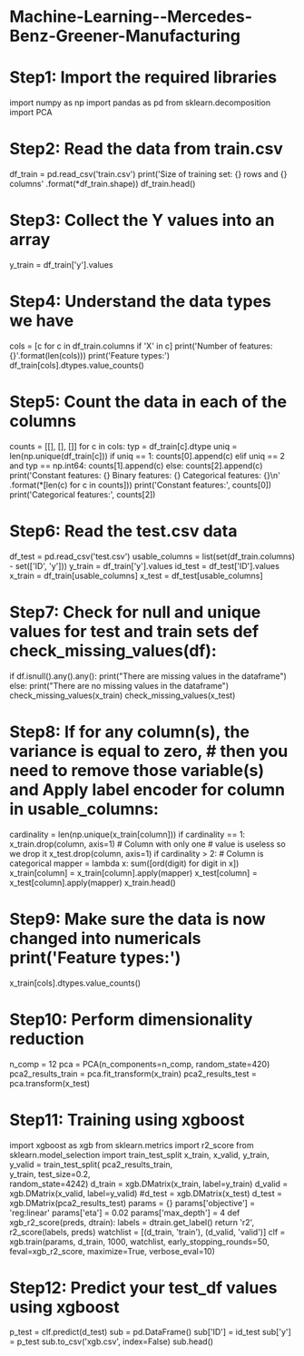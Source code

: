 # Machine-Learning--Mercedes-Benz-Greener-Manufacturing

# Step1: Import the required libraries 
import numpy as np 
import pandas as pd 
from sklearn.decomposition import PCA 
# Step2: Read the data from train.csv 
df_train = pd.read_csv('train.csv') 
print('Size of training set: {} rows and {} columns' 
 .format(*df_train.shape)) 
df_train.head() 
# Step3: Collect the Y values into an array 
y_train = df_train['y'].values 
# Step4: Understand the data types we have 
cols = [c for c in df_train.columns if 'X' in c] 
print('Number of features: {}'.format(len(cols))) 
print('Feature types:') 
df_train[cols].dtypes.value_counts() 
# Step5: Count the data in each of the columns 
counts = [[], [], []] 
for c in cols: 
 typ = df_train[c].dtype
 uniq = len(np.unique(df_train[c])) 
 if uniq == 1: 
 counts[0].append(c) 
 elif uniq == 2 and typ == np.int64: 
 counts[1].append(c) 
 else: 
 counts[2].append(c) 
print('Constant features: {} Binary features: {} Categorical features: {}\n'  .format(*[len(c) for c in counts])) 
print('Constant features:', counts[0]) 
print('Categorical features:', counts[2]) 
# Step6: Read the test.csv data 
df_test = pd.read_csv('test.csv') 
usable_columns = list(set(df_train.columns) - set(['ID', 'y'])) y_train = df_train['y'].values 
id_test = df_test['ID'].values 
x_train = df_train[usable_columns] 
x_test = df_test[usable_columns] 
# Step7: Check for null and unique values for test and train sets def check_missing_values(df): 
 if df.isnull().any().any(): 
 print("There are missing values in the dataframe") 
 else: 
 print("There are no missing values in the dataframe")
check_missing_values(x_train) 
check_missing_values(x_test) 
# Step8: If for any column(s), the variance is equal to zero,  # then you need to remove those variable(s) and Apply label encoder for column in usable_columns: 
 cardinality = len(np.unique(x_train[column])) 
 if cardinality == 1: 
 x_train.drop(column, axis=1) # Column with only one   # value is useless so we drop it 
 x_test.drop(column, axis=1) 
 if cardinality > 2: # Column is categorical 
 mapper = lambda x: sum([ord(digit) for digit in x])  x_train[column] = x_train[column].apply(mapper)  x_test[column] = x_test[column].apply(mapper) x_train.head() 
# Step9: Make sure the data is now changed into numericals print('Feature types:') 
x_train[cols].dtypes.value_counts() 
# Step10: Perform dimensionality reduction 
n_comp = 12 
pca = PCA(n_components=n_comp, random_state=420) pca2_results_train = pca.fit_transform(x_train) 
pca2_results_test = pca.transform(x_test)
# Step11: Training using xgboost 
import xgboost as xgb 
from sklearn.metrics import r2_score 
from sklearn.model_selection import train_test_split 
x_train, x_valid, y_train, y_valid = train_test_split(  pca2_results_train,  
 y_train, test_size=0.2,  
 random_state=4242) 
d_train = xgb.DMatrix(x_train, label=y_train) d_valid = xgb.DMatrix(x_valid, label=y_valid) #d_test = xgb.DMatrix(x_test) 
d_test = xgb.DMatrix(pca2_results_test) 
params = {} 
params['objective'] = 'reg:linear' 
params['eta'] = 0.02 
params['max_depth'] = 4 
def xgb_r2_score(preds, dtrain): 
 labels = dtrain.get_label() 
 return 'r2', r2_score(labels, preds) 
watchlist = [(d_train, 'train'), (d_valid, 'valid')] clf = xgb.train(params, d_train, 
 1000, watchlist, early_stopping_rounds=50,  
 feval=xgb_r2_score, maximize=True, verbose_eval=10) 
# Step12: Predict your test_df values using xgboost 
p_test = clf.predict(d_test) 
sub = pd.DataFrame() 
sub['ID'] = id_test 
sub['y'] = p_test 
sub.to_csv('xgb.csv', index=False) 
sub.head() 
